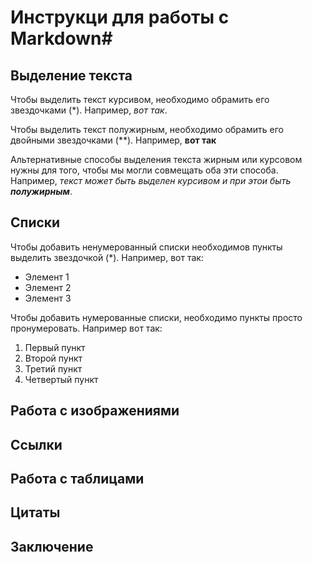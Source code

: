  # Инструкци для работы с Markdown#

 ## Выделение текста

Чтобы выделить текст курсивом, необходимо обрамить его звездочками (*). Например, *вот так*.

Чтобы выделить текст полужирным, необходимо обрамить его двойными звездочками (**). Например, **вот так**

Альтернативные способы выделения текста жирным или курсовом нужны для того, чтобы мы могли совмещать оба эти способа. Например, _текст может быть выделен курсивом и при этои быть **полужирным**_.

 ## Списки 

Чтобы добавить ненумерованный списки необходимов пункты выделить звездочкой (*). Например, вот так:
* Элемент 1
* Элемент 2
* Элемент 3

Чтобы добавить нумерованные списки, необходимо пункты просто пронумеровать. Например вот так:
1. Первый пункт
2. Второй пункт
3. Третий пункт
4. Четвертый пункт


 ## Работа с изображениями

 ## Ссылки

 ## Работа с таблицами

 ## Цитаты

 ## Заключение